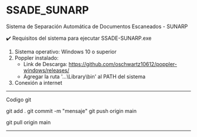 # SSADE_SUNARP
Sistema de Separación Automática de Documentos Escaneados - SUNARP

✔️ Requisitos del sistema para ejecutar SSADE-SUNARP.exe

1. Sistema operativo: Windows 10 o superior
2. Poppler instalado:
   - Link de Descarga: https://github.com/oschwartz10612/poppler-windows/releases/
   - Agregar la ruta '...\Library\bin' al PATH del sistema
3. Conexión a internet


----------
Codigo git

git add .
git commit -m "mensaje"
git push origin main

git pull origin main

-------

